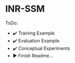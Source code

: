 # INR-SSM


ToDo:


- ✔️ Training Example
- ✔️ Evaluation Example
- ✔️ Conceptual Experiments
- ▶️ Finish Readme...

